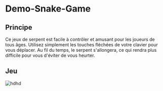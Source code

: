 # Demo-Snake-Game
## Principe
Ce jeux de serpent est facile à contrôler et amusant pour les joueurs de tous âges. Utilisez simplement les touches fléchées de votre clavier pour vous déplacer. Au fil du temps, le serpent s'allongera, ce qui rendra plus difficile pour vous d'éviter de vous heurter. 

## Jeu
![hdhd](https://user-images.githubusercontent.com/51014164/131475292-fdd6ded2-f749-4652-ae47-8101482b61bc.JPG)

